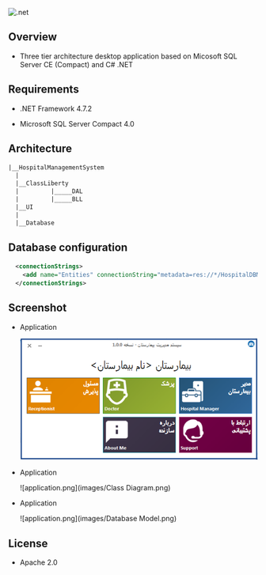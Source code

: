 ![.net](https://img.shields.io/badge/.NETFramework-4.7.2-blue.svg)

## Overview

- Three tier architecture desktop application based on Micosoft SQL Server CE (Compact) and C# .NET

## Requirements

- .NET Framework 4.7.2

- Microsoft SQL Server Compact 4.0

## Architecture

```
|__HospitalManagementSystem
  |
  |__ClassLiberty
  |         |_____DAL
  |         |_____BLL
  |__UI
  |
  |__Database
```
## Database configuration
```XML
  <connectionStrings>
    <add name="Entities" connectionString="metadata=res://*/HospitalDBModel.csdl|res://*/HospitalDBModel.ssdl|res://*/HospitalDBModel.msl;provider=System.Data.SqlServerCe.4.0;provider connection string=&quot;Data Source=|DataDirectory|\HospitalDB.sdf&quot;" providerName="System.Data.EntityClient" />
  </connectionStrings>
```
## Screenshot
- Application
  
  ![application.png](images/application.png)
  
- Application
  
  ![application.png](images/Class Diagram.png)
  
- Application
  
  ![application.png](images/Database Model.png)

## License

- Apache 2.0



